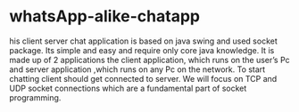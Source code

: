 # whatsApp-alike-chatapp
his client server chat application is based on java swing and used socket package. Its simple and easy and require only core java knowledge.  It is made up of 2 applications the client application, which runs on the user’s Pc and server application ,which runs on any Pc on the network. To start chatting client should get connected to server. We will focus on TCP and UDP socket connections which are a fundamental part of socket programming.
